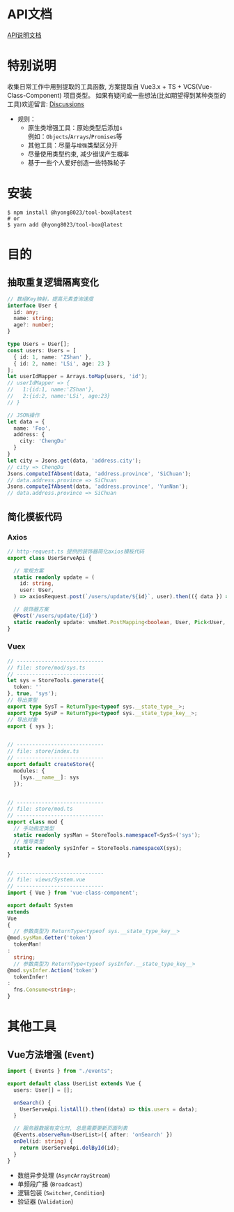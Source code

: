 # API文档
[API说明文档](https://git8023.github.io/tool-box/doc/index.html)

# 特别说明

收集日常工作中用到提取的工具函数, 方案提取自 Vue3.x + TS + VCS(Vue-Class-Component) 项目类型。
如果有疑问或一些想法(比如期望得到某种类型的工具)欢迎留言: [Discussions](https://github.com/git8023/tool-box/discussions)

- 规则：
    - 原生类增强工具：原始类型后添加`s`  
      例如：`Objects`/`Arrays`/`Promises`等
    - 其他工具：尽量与`增强`类型区分开
    - 尽量使用类型约束, 减少错误产生概率
    - 基于一些个人爱好创造一些特殊轮子

# 安装

```shell
$ npm install @hyong8023/tool-box@latest
# or
$ yarn add @hyong8023/tool-box@latest
```

# 目的

## 抽取重复逻辑隔离变化

```ts
// 数组Key映射，提高元素查询速度
interface User {
  id: any;
  name: string;
  age?: number;
}

type Users = User[];
const users: Users = [
  { id: 1, name: 'ZShan' },
  { id: 2, name: 'LSi', age: 23 }
];
let userIdMapper = Arrays.toMap(users, 'id');
// userIdMapper => {
//   1:{id:1, name:'ZShan'},
//   2:{id:2, name:'LSi', age:23}
// }

// JSON操作
let data = {
  name: 'Foo',
  address: {
    city: 'ChengDu'
  }
}
let city = Jsons.get(data, 'address.city');
// city => ChengDu
Jsons.computeIfAbsent(data, 'address.province', 'SiChuan');
// data.address.province => SiChuan
Jsons.computeIfAbsent(data, 'address.province', 'YunNan');
// data.address.province => SiChuan
```

## 简化模板代码

### Axios

```ts
// http-request.ts 提供的装饰器简化axios模板代码
export class UserServeApi {

  // 常规方案
  static readonly update = (
    id: string,
    user: User,
  ) => axiosRequest.post(`/users/update/${id}`, user).then(({ data }) => data);

  // 装饰器方案
  @Post('/users/update/{id}')
  static readonly update: vmsNet.PostMapping<boolean, User, Pick<User, 'id'>>;
}
```

### Vuex

```ts
// ----------------------------
// file: store/mod/sys.ts
// ----------------------------
let sys = StoreTools.generate({
  token: ''
}, true, 'sys');
// 导出类型
export type SysT = ReturnType<typeof sys.__state_type__>;
export type SysP = ReturnType<typeof sys.__state_type_key__>;
// 导出对象
export { sys };


// ----------------------------
// file: store/index.ts
// ----------------------------
export default createStore({
  modules: {
    [sys.__name__]: sys
  });


// ----------------------------
// file: store/mod.ts
// ----------------------------
export class mod {
  // 手动指定类型
  static readonly sysMan = StoreTools.namespaceT<SysS>('sys');
  // 推导类型
  static readonly sysInfer = StoreTools.namespaceX(sys);
}


// ----------------------------
// file: views/System.vue
// ----------------------------
import { Vue } from 'vue-class-component';

export default System
extends
Vue
{
  // 参数类型为 ReturnType<typeof sys.__state_type_key__>
@mod.sysMan.Getter('token')
  tokenMan!
:
  string;
  // 参数类型为 ReturnType<typeof sysInfer.__state_type_key__>
@mod.sysInfer.Action('token')
  tokenInfer!
:
  fns.Consume<string>;
}
```

# 其他工具

## Vue方法增强 (`Event`)

```ts
import { Events } from "./events";

export default class UserList extends Vue {
  users: User[] = [];

  onSearch() {
    UserServeApi.listAll().then((data) => this.users = data);
  }

  // 服务器数据有变化时, 总是需要更新页面列表
  @Events.observeRun<UserList>({ after: 'onSearch' })
  onDel(id: string) {
    return UserServeApi.delById(id);
  }
}
```

- 数组异步处理 (`AsyncArrayStream`)
- 单频段广播 (`Broadcast`)
- 逻辑包装 (`Switcher`, `Condition`)
- 验证器 (`Validation`)

